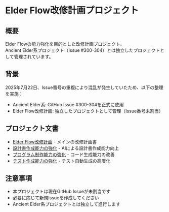 # Elder Flow改修計画プロジェクト

## 概要
Elder Flowの能力強化を目的とした改修計画プロジェクト。  
Ancient Elder系プロジェクト（Issue #300-304）とは独立したプロジェクトとして管理されています。

## 背景
2025年7月22日、Issue番号の重複により混乱が発生していたため、以下の整理を実施：
- Ancient Elder系: GitHub Issue #300-304を正式に使用
- Elder Flow改修計画: 独立したプロジェクトとして管理（Issue番号未割当）

## プロジェクト文書
- [Elder Flow改修計画](elder-flow-improvement-plan.md) - メインの改修計画書
- [設計書作成能力の強化](design-doc-enhancement.md) - AIによる設計書作成能力向上
- [プログラム制作能力の強化](code-generation-enhancement.md) - コード生成能力の改善
- [テスト作成能力の強化](test-generation-enhancement.md) - テスト自動生成の高度化

## 注意事項
- 本プロジェクトは現在GitHub Issueが未割当です
- 必要に応じて新規Issueを作成してください
- Ancient Elder系プロジェクトとは独立して進行します